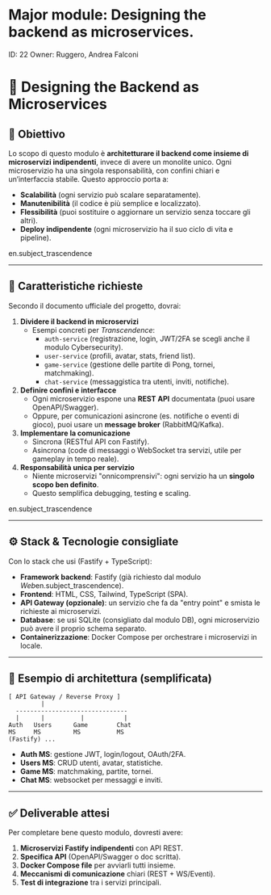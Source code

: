 # Major module: Designing the backend as microservices.

ID: 22
Owner: Ruggero, Andrea Falconi

# 📌 Designing the Backend as Microservices

## 🎯 Obiettivo

Lo scopo di questo modulo è **architetturare il backend come insieme di microservizi indipendenti**, invece di avere un monolite unico. Ogni microservizio ha una singola responsabilità, con confini chiari e un’interfaccia stabile. Questo approccio porta a:

- **Scalabilità** (ogni servizio può scalare separatamente).
- **Manutenibilità** (il codice è più semplice e localizzato).
- **Flessibilità** (puoi sostituire o aggiornare un servizio senza toccare gli altri).
- **Deploy indipendente** (ogni microservizio ha il suo ciclo di vita e pipeline).

en.subject_trascendence

---

## 🧩 Caratteristiche richieste

Secondo il documento ufficiale del progetto, dovrai:

1. **Dividere il backend in microservizi**
    - Esempi concreti per *Transcendence*:
        - `auth-service` (registrazione, login, JWT/2FA se scegli anche il modulo Cybersecurity).
        - `user-service` (profili, avatar, stats, friend list).
        - `game-service` (gestione delle partite di Pong, tornei, matchmaking).
        - `chat-service` (messaggistica tra utenti, inviti, notifiche).
2. **Definire confini e interfacce**
    - Ogni microservizio espone una **REST API** documentata (puoi usare OpenAPI/Swagger).
    - Oppure, per comunicazioni asincrone (es. notifiche o eventi di gioco), puoi usare un **message broker** (RabbitMQ/Kafka).
3. **Implementare la comunicazione**
    - Sincrona (RESTful API con Fastify).
    - Asincrona (code di messaggi o WebSocket tra servizi, utile per gameplay in tempo reale).
4. **Responsabilità unica per servizio**
    - Niente microservizi "onnicomprensivi": ogni servizio ha un **singolo scopo ben definito**.
    - Questo semplifica debugging, testing e scaling.

en.subject_trascendence

---

## ⚙️ Stack & Tecnologie consigliate

Con lo stack che usi (Fastify + TypeScript):

- **Framework backend**: Fastify (già richiesto dal modulo *Web*en.subject_trascendence).
- **Frontend**: HTML, CSS, Tailwind, TypeScript (SPA).
- **API Gateway (opzionale)**: un servizio che fa da "entry point" e smista le richieste ai microservizi.
- **Database**: se usi SQLite (consigliato dal modulo DB), ogni microservizio può avere il proprio schema separato.
- **Containerizzazione**: Docker Compose per orchestrare i microservizi in locale.

---

## 📐 Esempio di architettura (semplificata)

```
[ API Gateway / Reverse Proxy ]
         |
  -------------------------------
  |      |          |           |
Auth   Users      Game        Chat
MS     MS         MS          MS
(Fastify) ...

```

- **Auth MS**: gestione JWT, login/logout, OAuth/2FA.
- **Users MS**: CRUD utenti, avatar, statistiche.
- **Game MS**: matchmaking, partite, tornei.
- **Chat MS**: websocket per messaggi e inviti.

---

## ✅ Deliverable attesi

Per completare bene questo modulo, dovresti avere:

1. **Microservizi Fastify indipendenti** con API REST.
2. **Specifica API** (OpenAPI/Swagger o doc scritta).
3. **Docker Compose file** per avviarli tutti insieme.
4. **Meccanismi di comunicazione** chiari (REST + WS/Eventi).
5. **Test di integrazione** tra i servizi principali.